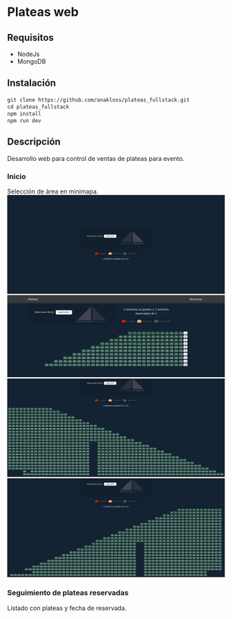 # Plateas web

## Requisitos
* NodeJs
* MongoDB

## Instalación
```
git clone https://github.com/anakloss/plateas_fullstack.git
cd plateas_fullstack
npm install
npm run dev
```

## Descripción
Desarrollo web para control de ventas de plateas para evento.

### Inicio
Selección de área en minimapa.
![](./minimapa.png)
![](./plateas.png)
![](./area_derecha.png)
![](./area_izquierda.png)
### Seguimiento de plateas reservadas
Listado con plateas y fecha de reservada.
